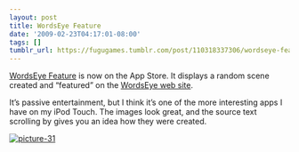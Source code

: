 ```yaml
---
layout: post
title: WordsEye Feature
date: '2009-02-23T04:17:01-08:00'
tags: []
tumblr_url: https://fugugames.tumblr.com/post/110318337306/wordseye-feature
---
```

[WordsEye Feature](http://itunes.apple.com/WebObjects/MZStore.woa/wa/viewSoftware?id=305827351&mt=8) is now on the App Store. It displays a random scene created and “featured” on the [WordsEye web site](http://www.wordseye.com/).

It’s passive entertainment, but I think it’s one of the more interesting apps I have on my iPod Touch. The images look great, and the source text scrolling by gives you an idea how they were created.

[![picture-31](http://itshardtofondlepenguins.com/wp-content/uploads/2009/02/picture-31.png "picture-31")](http://itunes.apple.com/WebObjects/MZStore.woa/wa/viewSoftware?id=305827351&mt=8)

